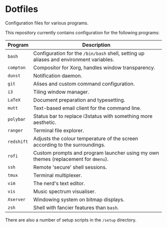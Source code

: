 # Dotfiles

Configuration files for various programs.

This repository currently contains configuration for the following programs:

| Program | Description |
| --- | --- |
| `bash` | Configuration for the `/bin/bash` shell, setting up aliases and environment variables. |
| `compton` | Compositor for Xorg, handles window transparency. |
| `dunst` | Notification daemon. |
| `git` | Alises and custom command configuration. |
| `i3` | Tiling window manager. |
| `LaTeX` | Document preparation and typesetting. |
| `mutt` | Text-based email client for the command line. |
| `polybar` | Status bar to replace i3status with something more aesthetic. |
| `ranger` | Terminal file explorer. |
| `redshift` | Adjusts the colour temperature of the screen according to the surroundings. |
| `rofi` | Custom prompts and program launcher using my own themes (replacement for `dmenu`). |
| `ssh` | Remote 'secure' shell sessions. |
| `tmux` | Terminal multiplexer. |
| `vim` | The nerd's text editor. |
| `vis` | Music spectrum visualiser. |
| `Xserver` | Windowing system on bitmap displays. |
| `zsh` | Shell with fancier features than `bash`. |

There are also a number of setup scripts in the `/setup` directory.

